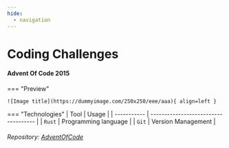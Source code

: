 ```yaml
---
hide:
  - navigation
---
```


# Coding Challenges



#### Advent Of Code 2015
=== "Preview"

    ![Image title](https://dummyimage.com/250x250/eee/aaa){ align=left }

    
    
=== "Technologies"
    | Tool      | Usage                          |
    | ----------- | ------------------------------------ |
    | `Rust`       | Programming language  |
    | `Git` | Version Management | 

###### Repository: [AdventOfCode](https://github.com/martijnlammers/AdventOfCode)


